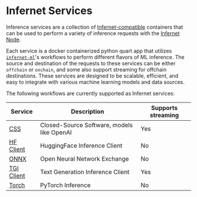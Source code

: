 # Infernet Services

Inference services are a collection
of [Infernet-compatible](https://docs.ritual.net/infernet/node/containers#infernet-compatible-containers)
containers that can be used to perform a variety of inference requests with
the [Infernet Node](https://docs.ritual.net/infernet/node/introduction).

Each service is a docker containerized python quart app that
utilizes [`infernet-ml`](https://infernet-ml.docs.ritual.net/)'s
workflows to perform different flavors of ML inference. The source and destination of
the requests to these services can be either `offchain` or `onchain`, and some also
support streaming for offchain destinations. These services are designed to be scalable,
efficient, and easy to integrate with various machine learning models and data sources.

The following workflows are currently supported as Infernet services:

| Service                                              | Description                                | Supports streaming |
|------------------------------------------------------|--------------------------------------------|--------------------|
| [CSS](reference/css_inference_service)               | Closed-Source Software, models like OpenAI | Yes                |
| [HF Client](reference/hf_inference_client_service)   | HuggingFace Inference Client               | No                 |
| [ONNX](reference/onnx_inference_service)             | Open Neural Network Exchange               | No                 |
| [TGI Client](reference/tgi_client_inference_service) | Text Generation Inference Client           | Yes                |
| [Torch](reference/torch_inference_service)           | PyTorch Inference                          | No                 |

